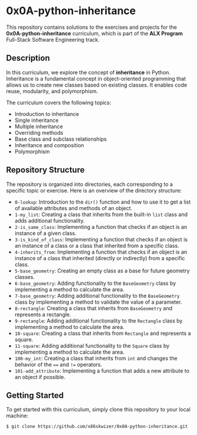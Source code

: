 # 0x0A-python-inheritance

This repository contains solutions to the exercises and projects for the **0x0A-python-inheritance** curriculum, which is part of the **ALX Program** Full-Stack Software Engineering track.

## Description

In this curriculum, we explore the concept of **inheritance** in Python. Inheritance is a fundamental concept in object-oriented programming that allows us to create new classes based on existing classes. It enables code reuse, modularity, and polymorphism.

The curriculum covers the following topics:

- Introduction to inheritance
- Single inheritance
- Multiple inheritance
- Overriding methods
- Base class and subclass relationships
- Inheritance and composition
- Polymorphism

## Repository Structure

The repository is organized into directories, each corresponding to a specific topic or exercise. Here is an overview of the directory structure:

- `0-lookup`: Introduction to the `dir()` function and how to use it to get a list of available attributes and methods of an object.
- `1-my_list`: Creating a class that inherits from the built-in `list` class and adds additional functionality.
- `2-is_same_class`: Implementing a function that checks if an object is an instance of a given class.
- `3-is_kind_of_class`: Implementing a function that checks if an object is an instance of a class or a class that inherited from a specific class.
- `4-inherits_from`: Implementing a function that checks if an object is an instance of a class that inherited (directly or indirectly) from a specific class.
- `5-base_geometry`: Creating an empty class as a base for future geometry classes.
- `6-base_geometry`: Adding functionality to the `BaseGeometry` class by implementing a method to calculate the area.
- `7-base_geometry`: Adding additional functionality to the `BaseGeometry` class by implementing a method to validate the value of a parameter.
- `8-rectangle`: Creating a class that inherits from `BaseGeometry` and represents a rectangle.
- `9-rectangle`: Adding additional functionality to the `Rectangle` class by implementing a method to calculate the area.
- `10-square`: Creating a class that inherits from `Rectangle` and represents a square.
- `11-square`: Adding additional functionality to the `Square` class by implementing a method to calculate the area.
- `100-my_int`: Creating a class that inherits from `int` and changes the behavior of the `==` and `!=` operators.
- `101-add_attribute`: Implementing a function that adds a new attribute to an object if possible.

## Getting Started

To get started with this curriculum, simply clone this repository to your local machine:

```
$ git clone https://github.com/x86skwizer/0x0A-python-inheritance.git
```
